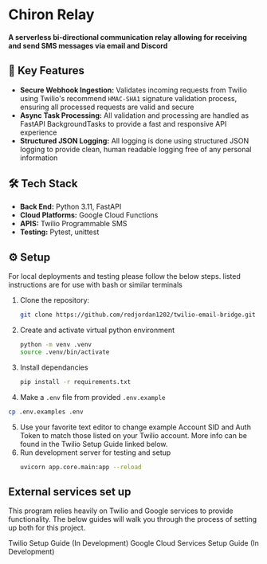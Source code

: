 # Chiron Relay
#### A serverless bi-directional communication relay allowing for receiving and send SMS messages via email and Discord

## 🚀 Key Features
- __Secure Webhook Ingestion:__ Validates incoming requests from Twilio using Twilio's recommend `HMAC-SHA1` signature validation process, ensuring all processed requests are valid and secure
- __Async Task Processing:__ All validation and processing are handled as FastAPI BackgroundTasks to provide a fast and responsive API experience
- __Structured JSON Logging:__ All logging is done using structured JSON logging to provide clean, human readable logging free of any personal information


## 🛠️ Tech Stack
- __Back End:__ Python 3.11, FastAPI
- __Cloud Platforms:__ Google Cloud Functions
- __APIS:__ Twilio Programmable SMS
- __Testing:__ Pytest, unittest

## ⚙️ Setup 

For local deployments and testing please follow the below steps.
listed instructions are for use with bash or similar terminals

1. Clone the repository:
	```bash
	git clone https://github.com/redjordan1202/twilio-email-bridge.git
	```
2. Create and activate virtual python environment
	```bash
	python -m venv .venv
	source .venv/bin/activate
	```
3. Install dependancies
	```bash
	pip install -r requirements.txt
	```
4. Make a `.env` file from provided `.env.example`
```bash
cp .env.examples .env
```
5. Use your favorite text editor to change example Account SID and Auth Token to match those listed on your Twilio account. More info can be found in the Twilio Setup Guide linked below.
6. Run development server for testing and setup
	```bash
	uvicorn app.core.main:app --reload
	```


## External services set up
This program relies heavily on Twilio and Google services to provide functionality.
The below guides will walk you through the process of setting up both for this project. 

Twilio Setup Guide (In Development)
Google Cloud Services Setup Guide (In Development)